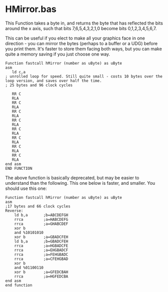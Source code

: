 # HMirror.bas

This Function takes a byte in, and returns the byte that has reflected the bits around the x axis,
such that bits 7,6,5,4,3,2,1,0 become bits 0,1,2,3,4,5,6,7.

This can be useful if you elect to make all your graphics face in one direction -
you can mirror the bytes (perhaps to a buffer or a UDG) before you print them.
It's faster to store them facing both ways, but you can make quite a memory saving if you just choose one way.


```
Function fastcall hMirror (number as uByte) as uByte
asm
   ld c,a
; unrolled loop for speed. Still quite small - costs 10 bytes over the loop version, and saves over half the time.
; 25 bytes and 96 clock cycles

   RR C
   RLA
   RR C
   RLA
   RR C
   RLA
   RR C
   RLA
   RR C
   RLA
   RR C
   RLA
   RR C
   RLA
   RR C
   RLA
end asm
END FUNCTION
```

The above function is basically deprecated, but may be easier to understand than the following.
This one below is faster, and smaller. You should use this one:


```
Function fastcall hMirror (number as uByte) as uByte
asm
;17 bytes and 66 clock cycles
Reverse:
    ld b,a       ;b=ABCDEFGH
    rrca         ;a=HABCDEFG
    rrca         ;a=GHABCDEF
    xor b
    and %10101010
    xor b        ;a=GBADCFEH
    ld b,a       ;b=GBADCFEH
    rrca         ;a=HGBADCFE
    rrca         ;a=EHGBADCF
    rrca         ;a=FEHGBADC
    rrca         ;a=CFEHGBAD
    xor b
    and %01100110
    xor b        ;a=GFEDCBAH
    rrca         ;a=HGFEDCBA
end asm
end function
```
